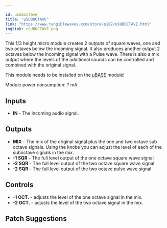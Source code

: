 ```yaml
---

id: usuboctave
title: "µSUBOCTAVE"
link: "https://www.tangiblewaves.com/store/p182/uSUBOCTAVE.html"
imglink: uSUBOCTAVE.png
---
```





This 1/3 height micro module creates 2 outputs of square waves, one and two octaves below the incoming signal. It also produces another output 2 octaves below the incoming signal with a Pulse wave. There is also a mix output where the levels of the additional sounds can be controlled and combined with the original signal.

This module needs to be installed on the [µBASE](https://wiki.aemodular.com/pmwiki.php/AeManual/UBASE) module!

Module power consumption: ? mA

## Inputs

*   **IN** - The incoming audio signal.

## Outputs

*   **MIX** - The mix of the original signal plus the one and two octave sub octave signals. Using the knobs you can adjust the level of each of the suboctave signals in the mix.
*   **\-1 SQR** - The full level output of the one octave square wave signal
*   **\-2 SQR** - The full level output of the two octave square wave signal
*   **\-2 SQR** - The full level output of the two octave pulse wave signal

## Controls

*   **\-1 OCT.** - adjusts the level of the one octave signal in the mix.
*   **\-2 OCT.** - adjusts the level of the two octave signal in the mix.

## Patch Suggestions





